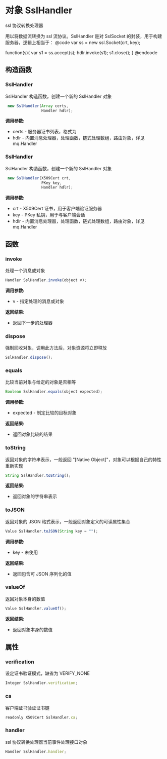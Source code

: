 # 对象 SslHandler
ssl 协议转换处理器

用以将数据流转换为 ssl 流协议。SslHandler 是对 SslSocket 的封装，用于构建服务器，逻辑上相当于：
@code
var ss = new ssl.Socket(crt, key);

function(s){
   var s1 = ss.accept(s);
   hdlr.invoke(s1);
   s1.close();
}
@endcode
## 构造函数
        
### SslHandler
SslHandler 构造函数，创建一个新的 SslHandler 对象
```JavaScript
 new SslHandler(Array certs,
                Handler hdlr);
```

**调用参数:**
* certs - 服务器证书列表，格式为
* hdlr - 内置消息处理器，处理函数，链式处理数组，路由对象，详见 mq.Handler

### SslHandler
SslHandler 构造函数，创建一个新的 SslHandler 对象
```JavaScript
 new SslHandler(X509Cert crt,
                PKey key,
                Handler hdlr);
```

**调用参数:**
* crt - X509Cert 证书，用于客户端验证服务器
* key - PKey 私钥，用于与客户端会话
* hdlr - 内置消息处理器，处理函数，链式处理数组，路由对象，详见 mq.Handler

## 函数
        
### invoke
处理一个消息或对象
```JavaScript
Handler SslHandler.invoke(object v);
```

**调用参数:**
* v - 指定处理的消息或对象

**返回结果:**
* 返回下一步的处理器

### dispose
强制回收对象，调用此方法后，对象资源将立即释放
```JavaScript
SslHandler.dispose();
```

### equals
比较当前对象与给定的对象是否相等
```JavaScript
Boolean SslHandler.equals(object expected);
```

**调用参数:**
* expected - 制定比较的目标对象

**返回结果:**
* 返回对象比较的结果

### toString
返回对象的字符串表示，一般返回 &#34;[Native Object]&#34;，对象可以根据自己的特性重新实现
```JavaScript
String SslHandler.toString();
```

**返回结果:**
* 返回对象的字符串表示

### toJSON
返回对象的 JSON 格式表示，一般返回对象定义的可读属性集合
```JavaScript
Value SslHandler.toJSON(String key = "");
```

**调用参数:**
* key - 未使用

**返回结果:**
* 返回包含可 JSON 序列化的值

### valueOf
返回对象本身的数值
```JavaScript
Value SslHandler.valueOf();
```

**返回结果:**
* 返回对象本身的数值

## 属性
        
### verification
设定证书验证模式，缺省为 VERIFY_NONE
```JavaScript
Integer SslHandler.verification;
```

### ca
客户端证书验证证书链
```JavaScript
readonly X509Cert SslHandler.ca;
```

### handler
ssl 协议转换处理器当前事件处理接口对象
```JavaScript
Handler SslHandler.handler;
```

